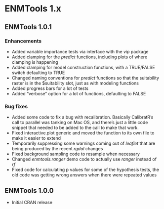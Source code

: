 ENMTools 1.x
============

ENMTools 1.0.1
--------------

### Enhancements

-   Added variable importance tests via interface with the *vip* package
-   Added clamping for the *predict* functions, including plots of where
    clamping is happening
-   Added clamping for model construction functions, with a TRUE/FALSE
    switch defaulting to TRUE
-   Changed naming conventions for *predict* functions so that the
    suitability raster is in the $suitability slot, just as with
    modeling functions
-   Added progress bars for a lot of tests
-   Added “verbose” option for a lot of functions, defaulting to FALSE

### Bug fixes

-   Added some code to fix a bug with recalibration. Basically
    CalibratR’s call to parallel was tanking on Mac OS, and there’s just
    a little code snippet that needed to be added to the call to make
    that work.
-   Fixed interactive.plot generic and moved the function to its own
    file to make it easier to extend
-   Temporarily suppressing some warnings coming out of *leaflet* that
    are being produced by the recent *rgdal* changes
-   Fixed background sampling code to resample when necessary
-   Changed *enmtools.ranger* demo code to actually use *ranger* instead
    of *rf*
-   Fixed code for calculating p values for some of the hypothesis
    tests, the old code was getting wrong answers when there were
    repeated values

ENMTools 1.0.0
--------------

-   Initial CRAN release
